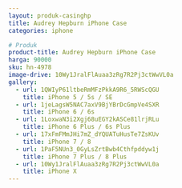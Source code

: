 ```yaml
---
layout: produk-casinghp
title: Audrey Hepburn iPhone Case
categories: iphone

# Produk
product-title: Audrey Hepburn iPhone Case
harga: 90000
sku: hn-4978
image-drive: 10Wy1JralFlAuaa3zRg7R2Pj3ctWwVL0a
gallery:
  - url: 1QWIyP61ltbeRmMFzPkkA9R6_5RWScQGU
    title: iPhone 5 / 5s / SE
  - url: 1jeLagsW5NAC7axV9BjYBrDcGmpVe4SXR
    title: iPhone 6 / 6s
  - url: 1LoxwaN3i2Xgj68uEGY2kASCe81lrjRLu
    title: iPhone 6 Plus / 6s Plus
  - url: 17xFmFMmJHi7mZ_dYQUATuHusTe7ZsKUv
    title: iPhone 7 / 8
  - url: 1PaF5NUn3_0GyLsZrtBwb4Cthfpddyw1j
    title: iPhone 7 Plus / 8 Plus
  - url: 10Wy1JralFlAuaa3zRg7R2Pj3ctWwVL0a
    title: iPhone X
---
```

